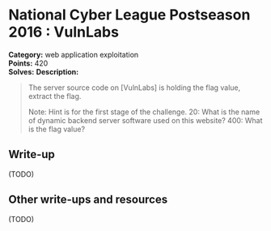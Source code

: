 # National Cyber League Postseason 2016 : VulnLabs

**Category:** web application exploitation  
**Points:** 420  
**Solves:**
**Description:**

> The server source code on [VulnLabs] is holding the flag value, extract the flag.
>
> Note: Hint is for the first stage of the challenge.
> 20: What is the name of dynamic backend server software used on this website?
> 400: What is the flag value?

## Write-up

(TODO)

## Other write-ups and resources

(TODO)
